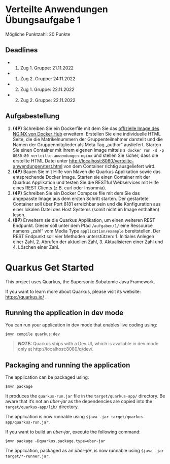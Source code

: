 # Verteilte Anwendungen Übungsaufgabe 1

Mögliche Punktzahl: 20 Punkte

## Deadlines

- 1. Zug 1. Gruppe: 21.11.2022
- 1. Zug 2. Gruppe: 24.11.2022
- 2. Zug 1. Gruppe: 22.11.2022
- 2. Zug 2. Gruppe: 22.11.2022 

## Aufgabestellung

1.  **(4P)** Schreiben Sie ein Dockerfile mit dem Sie das [offizielle Image des NGINX von Docker Hub](https://hub.docker.com/_/nginx) erweitern. Erstellen Sie eine individuelle HTML Seite, die die Matrikelnummern der Gruppenteilnehmer darstellt und die Namen der Gruppenmitglieder als Meta Tag „author“ ausliefert. Starten Sie einen Container mit ihrem eigenen Image mittels ``$ docker run -d -p 8080:80 verteilte-anwendungen-nginx`` und stellen Sie sicher, dass die erstellte HTML Datei unter [http://localhost:8080/verteilte-anwendungen/test.html](http://localhost:8080/verteilte-anwendungen/test.html) von dem Container richtig ausgeliefert wird.
2.  **(4P)** Bauen Sie mit Hilfe von Maven die Quarkus Applikation sowie das entsprechende Docker Image. Starten sie einen Container mit der Quarkus Applikation und testen Sie die RESTful Webservices mit Hilfe eines REST Clients (z.B. curl oder Insomnia).
3.  **(4P)** Schreiben Sie ein Docker Compose file mit dem Sie das angepasste Image aus dem ersten Schritt starten. Der gestartete Container soll über Port 8181 erreichbar sein und die Konfiguration aus einer lokalen Datei des Host Systems (somit nicht im Image enthalten) lesen.
4.  **(8P)** Erweitern sie die Quarkus Applikation, um einen weiteren REST Endpunkt. Dieser soll unter dem Pfad `/aufgaben/1/` eine Ressource namens „zahl“ vom Media Type ``application/example`` bereitstellen. Der REST Endpunkt soll vier Methoden unterstützen: 1. Initiales Anlegen einer Zahl, 2. Abrufen der aktuellen Zahl, 3. Aktualisieren einer Zahl und 4. Löschen einer Zahl. 


# Quarkus Get Started

This project uses Quarkus, the Supersonic Subatomic Java Framework.

If you want to learn more about Quarkus, please visit its website: https://quarkus.io/ .

## Running the application in dev mode

You can run your application in dev mode that enables live coding using:
```shell script
$mvn compile quarkus:dev
```

> **_NOTE:_**  Quarkus ships with a Dev UI, which is available in dev mode only at http://localhost:8080/q/dev/.

## Packaging and running the application

The application can be packaged using:
```shell script
$mvn package
```
It produces the `quarkus-run.jar` file in the `target/quarkus-app/` directory.
Be aware that it’s not an _über-jar_ as the dependencies are copied into the `target/quarkus-app/lib/` directory.

The application is now runnable using `$java -jar target/quarkus-app/quarkus-run.jar`.

If you want to build an _über-jar_, execute the following command:
```shell script
$mvn package -Dquarkus.package.type=uber-jar
```

The application, packaged as an _über-jar_, is now runnable using `$java -jar target/*-runner.jar`.

